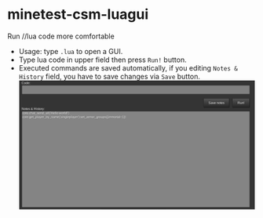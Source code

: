 # minetest-csm-luagui
Run //lua code more comfortable  
* Usage: type `.lua` to open a GUI.
* Type lua code in upper field then press `Run!` button.
* Executed commands are saved automatically, if you editing `Notes & History` field, you have to save changes via `Save` button.
![Alt text](/screenshot.png?raw=true)
